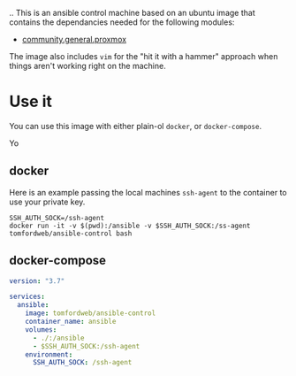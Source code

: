 ..
This is an ansible control machine based on an ubuntu image that contains the dependancies needed for the following modules:

* [community.general.proxmox](https://docs.ansible.com/ansible/latest/collections/community/general/proxmox_module.html) 

The image also includes `vim` for the "hit it with a hammer" approach when things aren't working right on the machine.

# Use it
You can use this image with either plain-ol `docker`, or `docker-compose`.

Yo

## docker
Here is an example passing the local machines `ssh-agent` to the container to use your private key.
```
SSH_AUTH_SOCK=/ssh-agent
docker run -it -v $(pwd):/ansible -v $SSH_AUTH_SOCK:/ss-agent tomfordweb/ansible-control bash
```

## docker-compose

```yml
version: "3.7"

services: 
  ansible:
    image: tomfordweb/ansible-control
    container_name: ansible
    volumes:
      - ./:/ansible
      - $SSH_AUTH_SOCK:/ssh-agent
    environment:
      SSH_AUTH_SOCK: /ssh-agent
```


